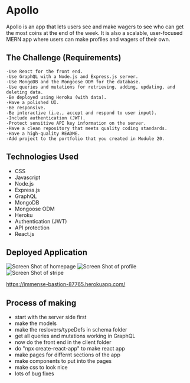 # Apollo

Apollo is an app that lets users see and make wagers to see who can get the most coins at the end of the week. It is also a scalable, 
user-focused MERN app where users can make profiles and wagers of their own.

## The Challenge (Requirements)

```
-Use React for the front end.
-Use GraphQL with a Node.js and Express.js server.
-Use MongoDB and the Mongoose ODM for the database.
-Use queries and mutations for retrieving, adding, updating, and deleting data.
-Be deployed using Heroku (with data).
-Have a polished UI.
-Be responsive.
-Be interactive (i.e., accept and respond to user input).
-Include authentication (JWT).
-Protect sensitive API key information on the server.
-Have a clean repository that meets quality coding standards.
-Have a high-quality README.
-Add project to the portfolio that you created in Module 20.
```

## Technologies Used

- CSS
- Javascript
- Node.js
- Express.js
- GraphQL
- MongoDB
- Mongoose ODM
- Heroku
- Authentication (JWT)
- API protection
- React.js

## Deployed Application
![Screen Shot of homepage](https://user-images.githubusercontent.com/90152576/157319555-5702aaa5-8e74-4242-a7d2-094bbabf37f6.png)
![Screen Shot of profile](https://user-images.githubusercontent.com/90152576/157319614-4654337b-2608-482d-a1f7-3f229eea80b3.png)
![Screen Shot of stripe](https://user-images.githubusercontent.com/90152576/157319641-c613c0f1-b42a-4d4a-8f09-c7ed67260123.png)

https://immense-bastion-87765.herokuapp.com/


## Process of making
- start with the server side first
- make the models
- make the reslovers/typeDefs in schema folder
- get all queries and mutations working in GraphQL
- now do the front end in the client folder
- do "npx create-react-app" to make react app 
- make pages for differnt sections of the app
- make components to put into the pages
- make css to look nice
- lots of bug fixes
